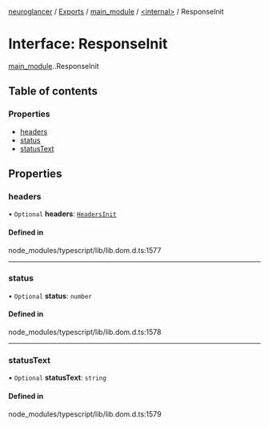 [neuroglancer](../README.md) / [Exports](../modules.md) / [main\_module](../modules/main_module.md) / [<internal\>](../modules/main_module._internal_.md) / ResponseInit

# Interface: ResponseInit

[main_module](../modules/main_module.md).[<internal>](../modules/main_module._internal_.md).ResponseInit

## Table of contents

### Properties

- [headers](main_module._internal_.ResponseInit.md#headers)
- [status](main_module._internal_.ResponseInit.md#status)
- [statusText](main_module._internal_.ResponseInit.md#statustext)

## Properties

### headers

• `Optional` **headers**: [`HeadersInit`](../modules/main_module._internal_.md#headersinit)

#### Defined in

node_modules/typescript/lib/lib.dom.d.ts:1577

___

### status

• `Optional` **status**: `number`

#### Defined in

node_modules/typescript/lib/lib.dom.d.ts:1578

___

### statusText

• `Optional` **statusText**: `string`

#### Defined in

node_modules/typescript/lib/lib.dom.d.ts:1579
